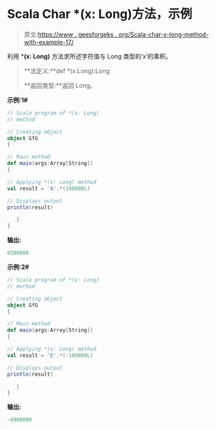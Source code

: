 # Scala Char *(x: Long)方法，示例

> 原文:[https://www . geesforgeks . org/Scala-char-x-long-method-with-example-17/](https://www.geeksforgeeks.org/scala-char-x-long-method-with-example-17/)

利用 ***(x: Long)** 方法求所述字符值与 Long 类型的‘x’的乘积。

> **法定义:**def *(x:Long):Long
> 
> **返回类型:**返回 Long。

**示例:1#**

```scala
// Scala program of *(x: Long)
// method

// Creating object
object GfG
{  

// Main method
def main(args:Array[String])
{

// Applying *(x: Long) method 
val result = 'A'.*(100000L)

// Displays output
println(result)

   }
} 
```

**输出:**

```scala
6500000

```

**示例:2#**

```scala
// Scala program of *(x: Long)
// method

// Creating object
object GfG
{  

// Main method
def main(args:Array[String])
{

// Applying *(x: Long) method
val result = 'E'.*(-100000L)

// Displays output
println(result)

   }
} 
```

**输出:**

```scala
-6900000

```